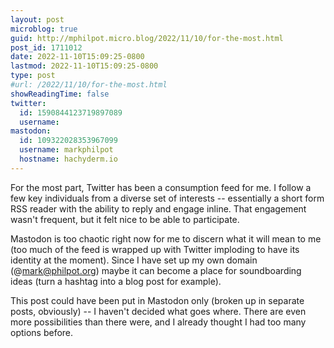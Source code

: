 ```yaml
---
layout: post
microblog: true
guid: http://mphilpot.micro.blog/2022/11/10/for-the-most.html
post_id: 1711012
date: 2022-11-10T15:09:25-0800
lastmod: 2022-11-10T15:09:25-0800
type: post
#url: /2022/11/10/for-the-most.html
showReadingTime: false
twitter:
  id: 1590844123719897089
  username: 
mastodon:
  id: 109322028353967099
  username: markphilpot
  hostname: hachyderm.io
---
```

For the most part, Twitter has been a consumption feed for me. I follow a few key individuals from a diverse set of interests -- essentially a short form RSS reader with the ability to reply and engage inline. That engagement wasn't frequent, but it felt nice to be able to participate.

Mastodon is too chaotic right now for me to discern what it will mean to me (too much of the feed is wrapped up with Twitter imploding to have its identity at the moment). Since I have set up my own domain (@mark@philpot.org) maybe it can become a place for soundboarding ideas (turn a hashtag into a blog post for example).

This post could have been put in Mastodon only (broken up in separate posts, obviously) -- I haven't decided what goes where. There are even more possibilities than there were, and I already thought I had too many options before.


